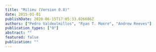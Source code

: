 ```yaml
---
title: "Milieu (Version 0.8)"
date: 2015-01-01
publishDate: 2020-06-15T17:05:33.026686Z
authors: ["Pedro Valdeolmillos", "Ryan T. Moore", "Andrew Reeves"]
publication_types: ["0"]
abstract: ""
featured: false
publication: ""
---
```


